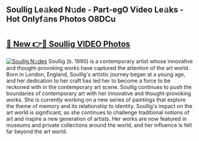 ## Soullig Le𝚊ked N𝚞de - Part-egO Video Le𝚊ks - Hot Onlyf𝚊ns Photos O8DCu

# <h2><a href="http://ac54857.deff.icu/?id=Soullig">🔗 New 👉🔴 Soullig VIDEO Photos</a></h2>

[![Soullig N𝚞des](https://i.imgur.com/rIISA9y.gif)](http://ac54857.deff.icu/?id=Soullig)
Soullig (b. 1990) is a contemporary artist whose innovative and thought-provoking works have captured the attention of the art world. Born in London, England, Soullig's artistic journey began at a young age, and her dedication to her craft has led her to become a force to be reckoned with in the contemporary art scene. Soullig continues to push the boundaries of contemporary art with her innovative and thought-provoking works. She is currently working on a new series of paintings that explore the theme of memory and its relationship to identity. Soullig's impact on the art world is significant, as she continues to challenge traditional notions of art and inspire a new generation of artists. Her works are now featured in museums and private collections around the world, and her influence is felt far beyond the art world.

